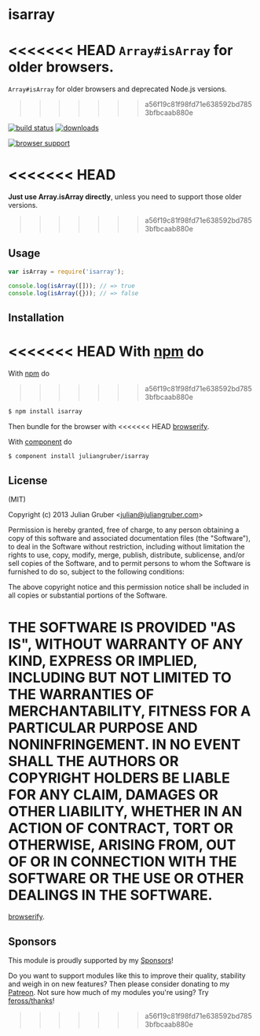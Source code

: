 
# isarray

<<<<<<< HEAD
`Array#isArray` for older browsers.
=======
`Array#isArray` for older browsers and deprecated Node.js versions.
>>>>>>> a56f19c81f98fd71e638592bd7853bfbcaab880e

[![build status](https://secure.travis-ci.org/juliangruber/isarray.svg)](http://travis-ci.org/juliangruber/isarray)
[![downloads](https://img.shields.io/npm/dm/isarray.svg)](https://www.npmjs.org/package/isarray)

[![browser support](https://ci.testling.com/juliangruber/isarray.png)
](https://ci.testling.com/juliangruber/isarray)

<<<<<<< HEAD
=======
__Just use Array.isArray directly__, unless you need to support those older versions.

>>>>>>> a56f19c81f98fd71e638592bd7853bfbcaab880e
## Usage

```js
var isArray = require('isarray');

console.log(isArray([])); // => true
console.log(isArray({})); // => false
```

## Installation

<<<<<<< HEAD
With [npm](http://npmjs.org) do
=======
With [npm](https://npmjs.org) do
>>>>>>> a56f19c81f98fd71e638592bd7853bfbcaab880e

```bash
$ npm install isarray
```

Then bundle for the browser with
<<<<<<< HEAD
[browserify](https://github.com/substack/browserify).

With [component](http://component.io) do

```bash
$ component install juliangruber/isarray
```

## License

(MIT)

Copyright (c) 2013 Julian Gruber &lt;julian@juliangruber.com&gt;

Permission is hereby granted, free of charge, to any person obtaining a copy of
this software and associated documentation files (the "Software"), to deal in
the Software without restriction, including without limitation the rights to
use, copy, modify, merge, publish, distribute, sublicense, and/or sell copies
of the Software, and to permit persons to whom the Software is furnished to do
so, subject to the following conditions:

The above copyright notice and this permission notice shall be included in all
copies or substantial portions of the Software.

THE SOFTWARE IS PROVIDED "AS IS", WITHOUT WARRANTY OF ANY KIND, EXPRESS OR
IMPLIED, INCLUDING BUT NOT LIMITED TO THE WARRANTIES OF MERCHANTABILITY,
FITNESS FOR A PARTICULAR PURPOSE AND NONINFRINGEMENT. IN NO EVENT SHALL THE
AUTHORS OR COPYRIGHT HOLDERS BE LIABLE FOR ANY CLAIM, DAMAGES OR OTHER
LIABILITY, WHETHER IN AN ACTION OF CONTRACT, TORT OR OTHERWISE, ARISING FROM,
OUT OF OR IN CONNECTION WITH THE SOFTWARE OR THE USE OR OTHER DEALINGS IN THE
SOFTWARE.
=======
[browserify](https://github.com/substack/node-browserify).

## Sponsors

This module is proudly supported by my [Sponsors](https://github.com/juliangruber/sponsors)!

Do you want to support modules like this to improve their quality, stability and weigh in on new features? Then please consider donating to my [Patreon](https://www.patreon.com/juliangruber). Not sure how much of my modules you're using? Try [feross/thanks](https://github.com/feross/thanks)!
>>>>>>> a56f19c81f98fd71e638592bd7853bfbcaab880e
